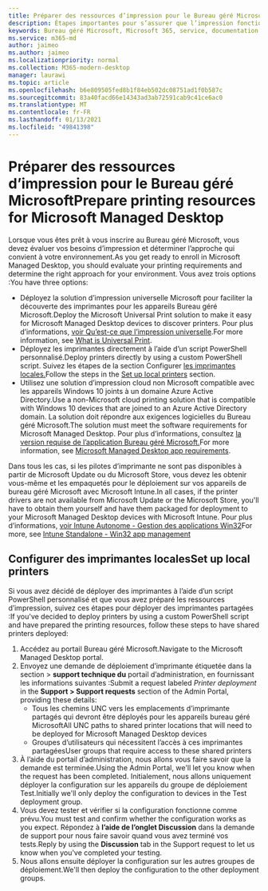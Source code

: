 ```yaml
---
title: Préparer des ressources d’impression pour le Bureau géré Microsoft
description: Étapes importantes pour s’assurer que l’impression fonctionne correctement
keywords: Bureau géré Microsoft, Microsoft 365, service, documentation
ms.service: m365-md
author: jaimeo
ms.author: jaimeo
ms.localizationpriority: normal
ms.collection: M365-modern-desktop
manager: laurawi
ms.topic: article
ms.openlocfilehash: b6e809505fed8b1f84eb502dc08751ad1f0b587c
ms.sourcegitcommit: 83a40facd66e14343ad3ab72591cab9c41ce6ac0
ms.translationtype: MT
ms.contentlocale: fr-FR
ms.lasthandoff: 01/13/2021
ms.locfileid: "49841398"
---
```

# <a name="prepare-printing-resources-for-microsoft-managed-desktop"></a><span data-ttu-id="aa0dc-104">Préparer des ressources d’impression pour le Bureau géré Microsoft</span><span class="sxs-lookup"><span data-stu-id="aa0dc-104">Prepare printing resources for Microsoft Managed Desktop</span></span>

<span data-ttu-id="aa0dc-105">Lorsque vous êtes prêt à vous inscrire au Bureau géré Microsoft, vous devez évaluer vos besoins d’impression et déterminer l’approche qui convient à votre environnement.</span><span class="sxs-lookup"><span data-stu-id="aa0dc-105">As you get ready to enroll in Microsoft Managed Desktop, you should evaluate your printing requirements and determine the right approach for your environment.</span></span> <span data-ttu-id="aa0dc-106">Vous avez trois options :</span><span class="sxs-lookup"><span data-stu-id="aa0dc-106">You have three options:</span></span>
 
- <span data-ttu-id="aa0dc-107">Déployez la solution d’impression universelle Microsoft pour faciliter la découverte des imprimantes pour les appareils Bureau géré Microsoft.</span><span class="sxs-lookup"><span data-stu-id="aa0dc-107">Deploy the Microsoft Universal Print solution to make it easy for Microsoft Managed Desktop devices to discover printers.</span></span> <span data-ttu-id="aa0dc-108">Pour plus d’informations, [voir Qu’est-ce que l’impression universelle](https://docs.microsoft.com/universal-print/fundamentals/universal-print-whatis).</span><span class="sxs-lookup"><span data-stu-id="aa0dc-108">For more information, see [What is Universal Print](https://docs.microsoft.com/universal-print/fundamentals/universal-print-whatis).</span></span>
- <span data-ttu-id="aa0dc-109">Déployez les imprimantes directement à l’aide d’un script PowerShell personnalisé.</span><span class="sxs-lookup"><span data-stu-id="aa0dc-109">Deploy printers directly by using a custom PowerShell script.</span></span> <span data-ttu-id="aa0dc-110">Suivez les étapes de la section Configurer [les imprimantes locales.](#set-up-local-printers)</span><span class="sxs-lookup"><span data-stu-id="aa0dc-110">Follow the steps in the [Set up local printers](#set-up-local-printers) section.</span></span>
- <span data-ttu-id="aa0dc-111">Utilisez une solution d’impression cloud non Microsoft compatible avec les appareils Windows 10 joints à un domaine Azure Active Directory.</span><span class="sxs-lookup"><span data-stu-id="aa0dc-111">Use a non-Microsoft cloud printing solution that is compatible with Windows 10 devices that are joined to an Azure Active Directory domain.</span></span> <span data-ttu-id="aa0dc-112">La solution doit répondre aux exigences logicielles du Bureau géré Microsoft.</span><span class="sxs-lookup"><span data-stu-id="aa0dc-112">The solution must meet the software requirements for Microsoft Managed Desktop.</span></span> <span data-ttu-id="aa0dc-113">Pour plus d’informations, consultez [la version requise de l’application Bureau géré Microsoft.](../service-description/mmd-app-requirements.md)</span><span class="sxs-lookup"><span data-stu-id="aa0dc-113">For more information, see [Microsoft Managed Desktop app requirements](../service-description/mmd-app-requirements.md).</span></span>
 
<span data-ttu-id="aa0dc-114">Dans tous les cas, si les pilotes d’imprimante ne sont pas disponibles à partir de Microsoft Update ou du Microsoft Store, vous devez les obtenir vous-même et les empaquetés pour le déploiement sur vos appareils de bureau géré Microsoft avec Microsoft Intune.</span><span class="sxs-lookup"><span data-stu-id="aa0dc-114">In all cases, if the printer drivers are not available from Microsoft Update or the Microsoft Store, you'll have to obtain them yourself and have them packaged for deployment to your Microsoft Managed Desktop devices with Microsoft Intune.</span></span> <span data-ttu-id="aa0dc-115">Pour plus d’informations, [voir Intune Autonome - Gestion des applications Win32](https://docs.microsoft.com/mem/intune/apps/apps-win32-app-management)</span><span class="sxs-lookup"><span data-stu-id="aa0dc-115">For more, see [Intune Standalone - Win32 app management](https://docs.microsoft.com/mem/intune/apps/apps-win32-app-management)</span></span>

## <a name="set-up-local-printers"></a><span data-ttu-id="aa0dc-116">Configurer des imprimantes locales</span><span class="sxs-lookup"><span data-stu-id="aa0dc-116">Set up local printers</span></span>

<span data-ttu-id="aa0dc-117">Si vous avez décidé de déployer des imprimantes à l’aide d’un script PowerShell personnalisé et que vous avez préparé les ressources d’impression, suivez ces étapes pour déployer des imprimantes partagées :</span><span class="sxs-lookup"><span data-stu-id="aa0dc-117">If you've decided to deploy printers by using a custom PowerShell script and have prepared the printing resources, follow these steps to have shared printers deployed:</span></span>

1.  <span data-ttu-id="aa0dc-118">Accédez au portail Bureau géré Microsoft.</span><span class="sxs-lookup"><span data-stu-id="aa0dc-118">Navigate to the Microsoft Managed Desktop portal.</span></span>
2.  <span data-ttu-id="aa0dc-119">Envoyez une demande  de déploiement d’imprimante étiquetée dans la section > **support technique du** portail d’administration, en fournissant les informations suivantes :</span><span class="sxs-lookup"><span data-stu-id="aa0dc-119">Submit a request labeled *Printer deployment* in the **Support > Support requests** section of the Admin Portal, providing these details:</span></span>
    - <span data-ttu-id="aa0dc-120">Tous les chemins UNC vers les emplacements d’imprimante partagés qui devront être déployés pour les appareils bureau géré Microsoft</span><span class="sxs-lookup"><span data-stu-id="aa0dc-120">All UNC paths to shared printer locations that will need to be deployed for Microsoft Managed Desktop devices</span></span>
    - <span data-ttu-id="aa0dc-121">Groupes d’utilisateurs qui nécessitent l’accès à ces imprimantes partagées</span><span class="sxs-lookup"><span data-stu-id="aa0dc-121">User groups that require access to these shared printers</span></span>
3.  <span data-ttu-id="aa0dc-122">À l’aide du portail d’administration, nous allons vous faire savoir que la demande est terminée.</span><span class="sxs-lookup"><span data-stu-id="aa0dc-122">Using the Admin Portal, we'll let you know when the request has been completed.</span></span> <span data-ttu-id="aa0dc-123">Initialement, nous allons uniquement déployer la configuration sur les appareils du groupe de déploiement Test.</span><span class="sxs-lookup"><span data-stu-id="aa0dc-123">Initially we'll only deploy the configuration to devices in the Test deployment group.</span></span>
4.  <span data-ttu-id="aa0dc-124">Vous devez tester et vérifier si la configuration fonctionne comme prévu.</span><span class="sxs-lookup"><span data-stu-id="aa0dc-124">You must test and confirm whether the configuration works as you expect.</span></span> <span data-ttu-id="aa0dc-125">Répondez à **l’aide de l’onglet Discussion** dans la demande de support pour nous faire savoir quand vous avez terminé vos tests.</span><span class="sxs-lookup"><span data-stu-id="aa0dc-125">Reply by using the **Discussion** tab in the Support request to let us know when you've completed your testing.</span></span>
5.  <span data-ttu-id="aa0dc-126">Nous allons ensuite déployer la configuration sur les autres groupes de déploiement.</span><span class="sxs-lookup"><span data-stu-id="aa0dc-126">We'll then deploy the configuration to the other deployment groups.</span></span>
